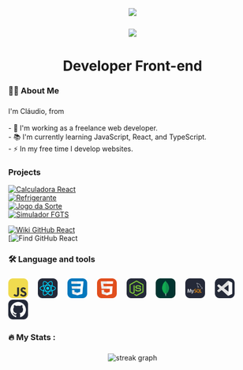 
<div align="center">
  <img height="150" src="https://github.com/Klaudio0707/src-img/blob/main/pc.gif"  />
</div>

###

###

<div align="center">
 <img src="https://visitor-badge.laobi.icu/badge?page_id=Klaudio0707.visitor-badge" />
</div>

###

<h1 align="center">Developer Front-end</h1>

###

<h3 align="left">👩‍💻  About Me</h3>

###

<p align="left">I'm Cláudio, from <br><br>- 🔭 I'm working as a freelance web developer.<br>- 📚 I'm currently learning JavaScript, React, and TypeScript.<br>- ⚡ In my free time I develop websites.</p>

###
<h3>Projects</h3>
              
[![Calculadora React](https://img.shields.io/badge/Calculadora_React-4285f4?style=for-the-badge)](https://calculadora-dio.netlify.app)             
[![Refrigerante](https://img.shields.io/badge/Refrigerante-836FFF?style=for-the-badge)](https://propagandarefrigerante.netlify.app)  
[![Jogo da Sorte](https://img.shields.io/badge/Jogo_da_Sorte-00FF00?style=for-the-badge)](https://jogodasorte.netlify.app)   
[![Simulador FGTS](https://img.shields.io/badge/Calculadora_FGTS-7B68EE?style=for-the-badge)](https://simulador-fgts.netlify.app) 

[![Wiki GitHub React](https://img.shields.io/badge/Calculadora_FGTS-7B68EE?style=for-the-badge)](https://wiki-react-silk.vercel.app/)  
[![Find GitHub React]( https://git-find-gamma.vercel.app/)  

</div>

###

<h3 align="left">🛠 Language and tools</h3>

###

<div align="left">
  <img src="https://github.com/tandpfun/skill-icons/blob/main/icons/JavaScript.svg" height="40" alt="logo"  />
  <img width="12" />
  <img src="https://github.com/tandpfun/skill-icons/blob/main/icons/React-Dark.svg" height="40" alt="logo"  />
  <img width="12" />
  <img src="https://github.com/tandpfun/skill-icons/blob/main/icons/CSS.svg" height="40" alt="logo"  />
  <img width="12" />
  <img src="https://github.com/tandpfun/skill-icons/blob/main/icons/HTML.svg" height="40" alt="logo"  />
  <img width="12" />
  <img src="https://github.com/tandpfun/skill-icons/blob/main/icons/NodeJS-Dark.svg" height="40" alt="logo" />
  <img width="12" />
  <img src="https://github.com/tandpfun/skill-icons/blob/main/icons/MongoDB.svg" height="40" alt=" logo"  />
  <img width="12" />
   <img src="https://github.com/tandpfun/skill-icons/blob/main/icons/MySQL-Dark.svg" height="40" alt=" logo"  />
  <img width="12" />
    <img src="https://github.com/tandpfun/skill-icons/blob/main/icons/VSCode-Dark.svg" height="40" alt="logo"  />
  <img width="12" />
  <img src="https://github.com/tandpfun/skill-icons/blob/main/icons/Github-Dark.svg" height="40" alt="logo"  />
</div>

###

<h3 align="left">🔥   My Stats :</h3>

###

<div align="center">
  <img src="https://streak-stats.demolab.com?user=Klaudio0707&locale=en&mode=daily&theme=dark&hide_border=false&border_radius=5&order=3" height="220" alt="streak graph"  />
</div>


###
